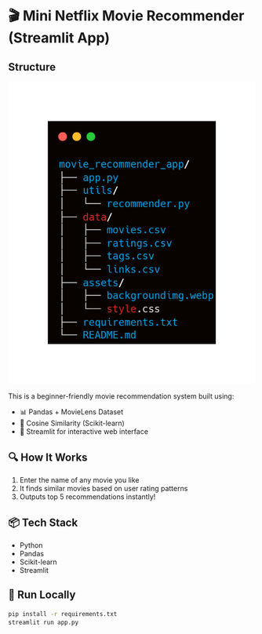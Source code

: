 # 🎬 Mini Netflix Movie Recommender (Streamlit App)

## Structure
![Project Structure](assets/Project%20Structure.png)

This is a beginner-friendly movie recommendation system built using:
- 📊 Pandas + MovieLens Dataset
- 🤖 Cosine Similarity (Scikit-learn)
- 🧪 Streamlit for interactive web interface

## 🔍 How It Works
1. Enter the name of any movie you like
2. It finds similar movies based on user rating patterns
3. Outputs top 5 recommendations instantly!

## 📦 Tech Stack
- Python
- Pandas
- Scikit-learn
- Streamlit

## 🚀 Run Locally

```bash
pip install -r requirements.txt
streamlit run app.py
